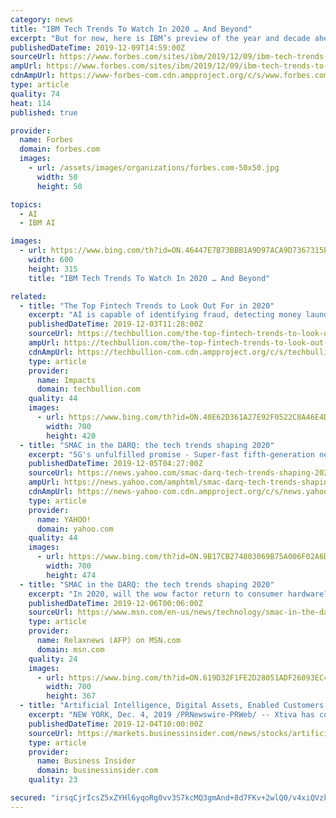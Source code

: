 ```yaml
---
category: news
title: "IBM Tech Trends To Watch In 2020 … And Beyond"
excerpt: "But for now, here is IBM’s preview of the year and decade ahead. Artificial intelligence technology probably won’t take your job. But it will change how you work. Recent research on the future of work, from the MIT-IBM Watson AI Lab, shows that AI will increasingly help us with tasks that can be automated, such as scheduling. But it will ..."
publishedDateTime: 2019-12-09T14:59:00Z
sourceUrl: https://www.forbes.com/sites/ibm/2019/12/09/ibm-tech-trends-to-watch-in-2020--and-beyond/
ampUrl: https://www.forbes.com/sites/ibm/2019/12/09/ibm-tech-trends-to-watch-in-2020--and-beyond/amp/
cdnAmpUrl: https://www-forbes-com.cdn.ampproject.org/c/s/www.forbes.com/sites/ibm/2019/12/09/ibm-tech-trends-to-watch-in-2020--and-beyond/amp/
type: article
quality: 74
heat: 114
published: true

provider:
  name: Forbes
  domain: forbes.com
  images:
    - url: /assets/images/organizations/forbes.com-50x50.jpg
      width: 50
      height: 50

topics:
  - AI
  - IBM AI

images:
  - url: https://www.bing.com/th?id=ON.46447E7B73BBB1A9D97ACA9D7367315E
    width: 600
    height: 315
    title: "IBM Tech Trends To Watch In 2020 … And Beyond"

related:
  - title: "The Top Fintech Trends to Look Out For in 2020"
    excerpt: "AI is capable of identifying fraud, detecting money laundering and making customer ... “One of the trends that everyone should look out for in 2020 is agility, and not only agility in its classic definition. In Fintech, we talk about agility not only as the ability to reconfigure or replace your information technology systems when needed ..."
    publishedDateTime: 2019-12-03T11:28:00Z
    sourceUrl: https://techbullion.com/the-top-fintech-trends-to-look-out-for-in-2020/
    ampUrl: https://techbullion.com/the-top-fintech-trends-to-look-out-for-in-2020/amp/
    cdnAmpUrl: https://techbullion-com.cdn.ampproject.org/c/s/techbullion.com/the-top-fintech-trends-to-look-out-for-in-2020/amp/
    type: article
    provider:
      name: Impacts
      domain: techbullion.com
    quality: 44
    images:
      - url: https://www.bing.com/th?id=ON.40E62D361A27E92F0522C8A46E4DEA41
        width: 700
        height: 420
  - title: "SMAC in the DARQ: the tech trends shaping 2020"
    excerpt: "5G's unfulfilled promise - Super-fast fifth-generation network speeds are meant to revolutionize communications along with areas like urban transport -- driverless cars plying our streets safely ... distributed ledger technology (such as blockchain), artificial intelligence (AI), extended reality and quantum computing. Unbreakable blockchain ..."
    publishedDateTime: 2019-12-05T04:27:00Z
    sourceUrl: https://news.yahoo.com/smac-darq-tech-trends-shaping-2020-042708248.html
    ampUrl: https://news.yahoo.com/amphtml/smac-darq-tech-trends-shaping-2020-042708248.html
    cdnAmpUrl: https://news-yahoo-com.cdn.ampproject.org/c/s/news.yahoo.com/amphtml/smac-darq-tech-trends-shaping-2020-042708248.html
    type: article
    provider:
      name: YAHOO!
      domain: yahoo.com
    quality: 44
    images:
      - url: https://www.bing.com/th?id=ON.9B17CB274803069B75A006F02A6D2E6B
        width: 700
        height: 474
  - title: "SMAC in the DARQ: the tech trends shaping 2020"
    excerpt: "In 2020, will the wow factor return to consumer hardware? Will blockchain and 5G punch into the mainstream? Or will the world unify against Big Tech's privacy-busting, tax-avoiding practices? AFP looks at five themes shaping the world of technology after a year in which the public's mood towards the industry grew more distrustful."
    publishedDateTime: 2019-12-06T00:06:00Z
    sourceUrl: https://www.msn.com/en-us/news/technology/smac-in-the-darq-the-tech-trends-shaping-2020/ar-BBXSHNF
    type: article
    provider:
      name: Relaxnews (AFP) on MSN.com
      domain: msn.com
    quality: 24
    images:
      - url: https://www.bing.com/th?id=ON.619D32F1FE2D28051ADF26093EC40D3C
        width: 700
        height: 367
  - title: "Artificial Intelligence, Digital Assets, Enabled Customers and Advisor Platforms are WealthTech Trends to Watch in 2020"
    excerpt: "NEW YORK, Dec. 4, 2019 /PRNewswire-PRWeb/ -- Xtiva has compiled a collection of insights from 20 top WealthTech and finance industry influencers identifying trends that wealth management firms and advisors should pay attention to in 2020 and beyond. Key insights identified in the WealthTech Trends 2020 report include: AI and data-driven ..."
    publishedDateTime: 2019-12-04T10:00:00Z
    sourceUrl: https://markets.businessinsider.com/news/stocks/artificial-intelligence-digital-assets-enabled-customers-and-advisor-platforms-are-wealthtech-trends-to-watch-in-2020-1028736316
    type: article
    provider:
      name: Business Insider
      domain: businessinsider.com
    quality: 23

secured: "irsqCjrIcsZ5xZYHl6yqoRg0vv3S7kcMQ3gmAnd+8d7FKv+2wlQ0/v4xiQVzkVXpyT4YErhpS9Z+HQ6g4TaxWJtGXR2d2X6qbPchwqz5fsA60hi9b78647hHTBq9HTj0Lykx+W+QHCUNJtqkJc3RWLYMQkXYaSrP0Po604ImCQ2XZZP/zgmUNBG5WCyS0B5JYnfS69Glo85atCvHvJxcWO4jBEw3ZtEh4MPz4RA1Sa9YZ2ZtzgRA+dWDuzS8b7kJhKJ2qZBQl7S8KjQhYBy9bQ==;d7RswQgniWTXhA9H9QFiXg=="
---
```



